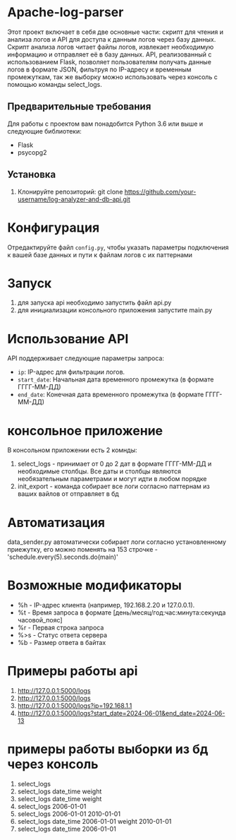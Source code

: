 # Apache-log-parser
Этот проект включает в себя две основные части: скрипт для чтения и анализа логов и API для доступа к данным логов через базу данных. Скрипт анализа логов читает файлы логов, извлекает необходимую информацию и отправляет её в базу данных. API, реализованный с использованием Flask, позволяет пользователям получать данные логов в формате JSON, фильтруя по IP-адресу и временным промежуткам, так же выборку можно использовать через консоль с помощью команды select_logs.

## Предварительные требования
Для работы с проектом вам понадобится Python 3.6 или выше и следующие библиотеки:
- Flask
- psycopg2

## Установка
1. Клонируйте репозиторий:
git clone https://github.com/your-username/log-analyzer-and-db-api.git

# Конфигурация
Отредактируйте файл `config.py`, чтобы указать параметры подключения к вашей базе данных и пути к файлам логов с их паттернами 

# Запуск
1) для запуска api необходимо запустить файл api.py
2) для инициализации консольного приложения запустите main.py

# Использование API

API поддерживает следующие параметры запроса:
- `ip`: IP-адрес для фильтрации логов.
- `start_date`: Начальная дата временного промежутка (в формате ГГГГ-ММ-ДД)
- `end_date`: Конечная дата временного промежутка (в формате ГГГГ-ММ-ДД)

# консольное приложение
В консольном приложении есть 2 комнды:
1) select_logs - принимает от 0 до 2 дат в формате ГГГГ-ММ-ДД и необходимые столбцы. Все даты и столбцы являются необязательным параметрами и могут идти в любом порядке
2) init_export - команда собирает все логи согласно паттернам из ваших вайлов от отправляет в бд

# Автоматизация
data_sender.py автоматически собирает логи согласно установленному приежутку, его можно поменять на 153 строчке - 'schedule.every(5).seconds.do(main)'



# Возможные модификаторы
- %h - IP-адрес клиента (например, 192.168.2.20 и 127.0.0.1).
- %t - Время запроса в формате [день/месяц/год:час:минута:секунда часовой_пояс]
- %r - Первая строка запроса
- %>s - Статус ответа сервера
- %b - Размер ответа в байтах

# Примеры работы api
1) http://127.0.0.1:5000/logs
2) http://127.0.0.1:5000/logs
3) http://127.0.0.1:5000/logs?ip=192.168.1.1
4) http://127.0.0.1:5000/logs?start_date=2024-06-01&end_date=2024-06-13


# примеры работы выборки из бд через консоль
1) select_logs
2) select_logs date_time weight
3) select_logs date_time weight
4) select_logs 2006-01-01
5) select_logs 2006-01-01 2010-01-01
6) select_logs date_time 2006-01-01 weight 2010-01-01
7) select_logs date_time 2006-01-01 
